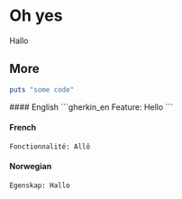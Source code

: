# Oh yes

Hallo

## More

```ruby
puts "some code"
```

<TABS>
#### English
```gherkin_en
Feature: Hello
```

#### French
```gherkin_fr
Fonctionnalité: Allô
```

#### Norwegian
```gherkin_no
Egenskap: Hallo
```

</TABS>
